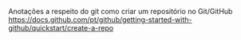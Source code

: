Anotações a respeito do git 
como criar um repositório no Git/GitHub
https://docs.github.com/pt/github/getting-started-with-github/quickstart/create-a-repo